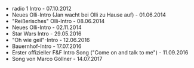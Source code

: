 - radio 1 Intro - 07.10.2012 
- Neues Olli-Intro (Jan wacht bei Olli zu Hause auf) - 01.06.2014
- "Reißerisches" Olli-Intro - 08.06.2014
- Neues Olli-Intro - 02.11.2014
- Star Wars Intro - 29.05.2016
- "Oh wie geil"-Intro - 12.06.2016
- Bauernhof-Intro - 17.07.2016
- Erster offizieller F&F Intro Song ("Come on and talk to me") - 11.09.2016
- Song von Marco Göllner - 14.07.2017
